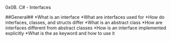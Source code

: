 0x0B. C# - Interfaces

##General##
*What is an interface
*What are interfaces used for
*How do interfaces, classes, and structs differ
*What is an abstract class
*How are interfaces different from abstract classes
*How is an interface implemented explicitly
*What is the as keyword and how to use it
